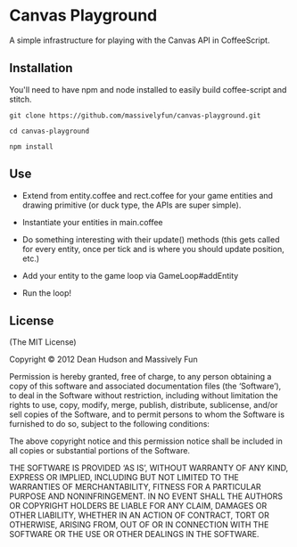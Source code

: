 # Canvas Playground

A simple infrastructure for playing with the Canvas API in CoffeeScript.

## Installation

You'll need to have npm and node installed to easily build coffee-script and stitch.

```
git clone https://github.com/massivelyfun/canvas-playground.git

cd canvas-playground

npm install
```

## Use

* Extend from entity.coffee and rect.coffee for your game entities and
drawing primitive (or duck type, the APIs are super simple).

* Instantiate your entities in main.coffee

* Do something interesting with their update() methods (this gets
  called for every entity, once per tick and is where you should
  update position, etc.)

* Add your entity to the game loop via GameLoop#addEntity

* Run the loop!

## License

(The MIT License)

Copyright © 2012 Dean Hudson and Massively Fun

Permission is hereby granted, free of charge, to any person obtaining a copy of this software and associated documentation files (the ‘Software’), to deal in the Software without restriction, including without limitation the rights to use, copy, modify, merge, publish, distribute, sublicense, and/or sell copies of the Software, and to permit persons to whom the Software is furnished to do so, subject to the following conditions:

The above copyright notice and this permission notice shall be included in all copies or substantial portions of the Software.

THE SOFTWARE IS PROVIDED ‘AS IS’, WITHOUT WARRANTY OF ANY KIND, EXPRESS OR IMPLIED, INCLUDING BUT NOT LIMITED TO THE WARRANTIES OF MERCHANTABILITY, FITNESS FOR A PARTICULAR PURPOSE AND NONINFRINGEMENT. IN NO EVENT SHALL THE AUTHORS OR COPYRIGHT HOLDERS BE LIABLE FOR ANY CLAIM, DAMAGES OR OTHER LIABILITY, WHETHER IN AN ACTION OF CONTRACT, TORT OR OTHERWISE, ARISING FROM, OUT OF OR IN CONNECTION WITH THE SOFTWARE OR THE USE OR OTHER DEALINGS IN THE SOFTWARE.